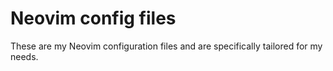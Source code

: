 # Neovim config files

These are my Neovim configuration files and are specifically tailored for my needs.
